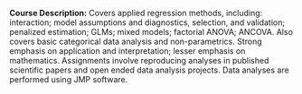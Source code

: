 **Course Description:** Covers applied regression methods, including: interaction; model assumptions and diagnostics, selection, and validation; penalized estimation; GLMs; mixed models; factorial ANOVA; ANCOVA. Also covers basic categorical data analysis and non-parametrics. Strong emphasis on application and interpretation; lesser emphasis on mathematics. Assignments involve reproducing analyses in published scientific papers and open ended data analysis projects. Data analyses are performed using JMP software.